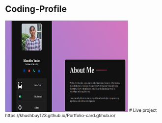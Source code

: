 # Coding-Profile
<img src="Screenshot 2023-12-17 012821.png" height="300px" width="400px">
# Live project 
https://khushbuy123.github.io/Portfolio-card.gtihub.io/
